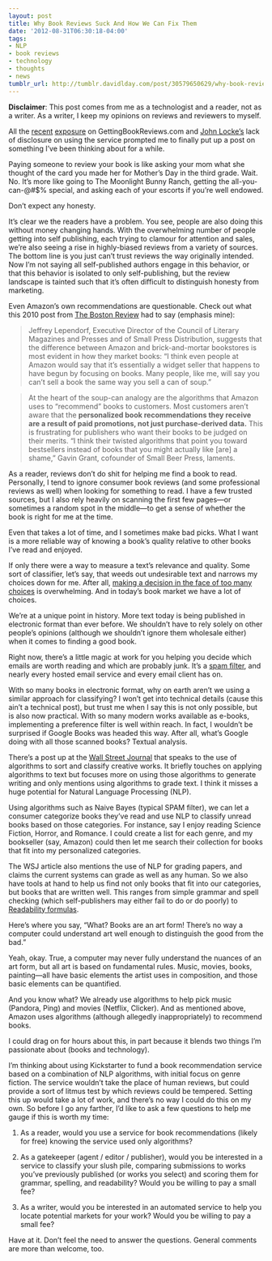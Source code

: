 ```yaml
---
layout: post
title: Why Book Reviews Suck And How We Can Fix Them
date: '2012-08-31T06:30:18-04:00'
tags:
- NLP
- book reviews
- technology
- thoughts
- news
tumblr_url: http://tumblr.davidlday.com/post/30579650629/why-book-reviews-suck-and-how-we-can-fix-them
---
```

**Disclaimer**: This post comes from me as a technologist and a reader, not as a writer. As a writer, I keep my opinions on reviews and reviewers to myself.

All the [recent](http://www.nytimes.com/2012/08/26/business/book-reviewers-for-hire-meet-a-demand-for-online-raves.html) [exposure](http://www.theatlantic.com/technology/archive/2012/08/will-paid-reviews-bite-amazon-back/261582/) on GettingBookReviews.com and [John Locke’s](http://janefriedman.com/2012/08/28/extra-ether-buying-book-reviews-still-admire-john-locke/) lack of disclosure on using the service prompted me to finally put up a post on something I’ve been thinking about for a while.

Paying someone to review your book is like asking your mom what she thought of the card you made her for Mother’s Day in the third grade. Wait. No. It’s more like going to The Moonlight Bunny Ranch, getting the all-you-can-@#$% special, and asking each of your escorts if you’re well endowed.

Don’t expect any honesty.

It’s clear we the readers have a problem. You see, people are also doing this without money changing hands. With the overwhelming number of people getting into self publishing, each trying to clamour for attention and sales, we’re also seeing a rise in highly-biased reviews from a variety of sources. The bottom line is you just can’t trust reviews the way originally intended. Now I’m not saying all self-published authors engage in this behavior, or that this behavior is isolated to only self-publishing, but the review landscape is tainted such that it’s often difficult to distinguish honesty from marketing.

Even Amazon’s own recommendations are questionable. Check out what this 2010 post from [The Boston Review](http://www.bostonreview.net/BR35.6/roychoudhuri.php) had to say (emphasis mine):

> Jeffrey Lependorf, Executive Director of the Council of Literary Magazines and Presses and of Small Press Distribution, suggests that the difference between Amazon and brick-and-mortar bookstores is most evident in how they market books: “I think even people at Amazon would say that it’s essentially a widget seller that happens to have begun by focusing on books. Many people, like me, will say you can’t sell a book the same way you sell a can of soup.”

> At the heart of the soup-can analogy are the algorithms that Amazon uses to “recommend” books to customers. Most customers aren’t aware that the **personalized book recommendations they receive are a result of paid promotions, not just purchase-derived data.** This is frustrating for publishers who want their books to be judged on their merits. “I think their twisted algorithms that point you toward bestsellers instead of books that you might actually like [are] a shame,” Gavin Grant, cofounder of Small Beer Press, laments.

As a reader, reviews don’t do shit for helping me find a book to read. Personally, I tend to ignore consumer book reviews (and some professional reviews as well) when looking for something to read. I have a few trusted sources, but I also rely heavily on scanning the first few pages—or sometimes a random spot in the middle—to get a sense of whether the book is right for me at the time.

Even that takes a lot of time, and I sometimes make bad picks. What I want is a more reliable way of knowing a book’s quality relative to other books I’ve read and enjoyed.

If only there were a way to measure a text’s relevance and quality. Some sort of classifier, let’s say, that weeds out undesirable text and narrows my choices down for me. After all, [making a decision in the face of too many choices](http://en.wikipedia.org/wiki/The_Paradox_of_Choice:_Why_More_Is_Less) is overwhelming. And in today’s book market we have a lot of choices.

We’re at a unique point in history. More text today is being published in electronic format than ever before. We shouldn’t have to rely solely on other people’s opinions (although we shouldn’t ignore them wholesale either) when it comes to finding a good book.

Right now, there’s a little magic at work for you helping you decide which emails are worth reading and which are probably junk. It’s a [spam filter](http://en.wikipedia.org/wiki/Bayesian_spam_filtering), and nearly every hosted email service and every email client has on.

With so many books in electronic format, why on earth aren’t we using a similar approach for classifying? I won’t get into technical details (cause this ain’t a technical post), but trust me when I say this is not only possible, but is also now practical. With so many modern works available as e-books, implementing a preference filter is well within reach. In fact, I wouldn’t be surprised if Google Books was headed this way. After all, what’s Google doing with all those scanned books? Textual analysis.

There’s a post up at the [Wall Street Journal](http://online.wsj.com/article/SB10000872396390444375104577591304277229534.html) that speaks to the use of algorithms to sort and classify creative works. It briefly touches on applying algorithms to text but focuses more on using those algorithms to generate writing and only mentions using algorithms to grade text. I think it misses a huge potential for Natural Language Processing (NLP).

Using algorithms such as Naive Bayes (typical SPAM filter), we can let a consumer categorize books they’ve read and use NLP to classify unread books based on those categories. For instance, say I enjoy reading Science Fiction, Horror, and Romance. I could create a list for each genre, and my bookseller (say, Amazon) could then let me search their collection for books that fit into my personalized categories.

The WSJ article also mentions the use of NLP for grading papers, and claims the current systems can grade as well as any human. So we also have tools at hand to help us find not only books that fit into our categories, but books that are written well. This ranges from simple grammar and spell checking (which self-publishers may either fail to do or do poorly) to [Readability formulas](http://en.wikipedia.org/wiki/Readability#The_popular_readability_formulas).

Here’s where you say, “What? Books are an art form! There’s no way a computer could understand art well enough to distinguish the good from the bad.”

Yeah, okay. True, a computer may never fully understand the nuances of an art form, but all art is based on fundamental rules. Music, movies, books, painting—all have basic elements the artist uses in composition, and those basic elements can be quantified.

And you know what? We already use algorithms to help pick music (Pandora, Ping) and movies (Netflix, Clicker). And as mentioned above, Amazon uses algorithms (although allegedly inappropriately) to recommend books.

I could drag on for hours about this, in part because it blends two things I’m passionate about (books and technology).

I’m thinking about using Kickstarter to fund a book recommendation service based on a combination of NLP algorithms, with initial focus on genre fiction. The service wouldn’t take the place of human reviews, but could provide a sort of litmus test by which reviews could be tempered. Setting this up would take a lot of work, and there’s no way I could do this on my own. So before I go any farther, I’d like to ask a few questions to help me gauge if this is worth my time:

1. As a reader, would you use a service for book recommendations (likely for free) knowing the service used only algorithms?

2. As a gatekeeper (agent / editor / publisher), would you be interested in a service to classify your slush pile, comparing submissions to works you’ve previously published (or works you select) and scoring them for grammar, spelling, and readability? Would you be willing to pay a small fee?

3. As a writer, would you be interested in an automated service to help you locate potential markets for your work? Would you be willing to pay a small fee?

Have at it. Don’t feel the need to answer the questions. General comments are more than welcome, too.
